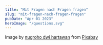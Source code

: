```yaml
---
title: "Mit Fragen nach Fragen fragen"
slug: "mit-fragen-nach-fragen-fragen"
pubDate: "Apr 01 2023"
heroImage: "/questions.svg"
---
```


Image by <a href="https://pixabay.com/users/jambulboy-4860762/?utm_source=link-attribution&amp;utm_medium=referral&amp;utm_campaign=image&amp;utm_content=2519654">nugroho dwi hartawan</a> from <a href="https://pixabay.com//?utm_source=link-attribution&amp;utm_medium=referral&amp;utm_campaign=image&amp;utm_content=2519654">Pixabay</a>
